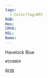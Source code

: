 ```yaml
---
tags:
  - Color/Tag/NTC
RGB:
Hex:
CMYK:
HSL:
Name:
---
```

Havelock Blue
```palette
#5590D9
```
RGB
